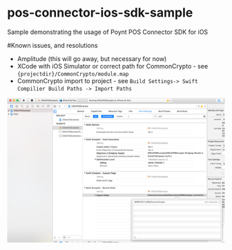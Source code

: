# pos-connector-ios-sdk-sample
Sample demonstrating the usage of Poynt POS Connector SDK for iOS


#Known issues, and resolutions

* Amplitude (this will go away, but necessary for now)
* XCode with iOS Simulator or correct path for CommonCrypto - see `{projectdir}/CommonCrypto/module.map`
* CommonCrypto import to project - see `Build Settings-> Swift Compilier Build Paths -> Import Paths`

![./CommonCrypto/example.png](./CommonCrypto/example.png)
